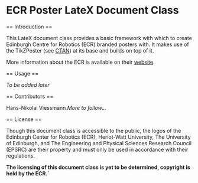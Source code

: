 ECR Poster LateX Document Class
===============================

== Introduction ==

This LateX document class provides a basic framework with which to create
Edinburgh Centre for Robotics (ECR) branded posters with. It makes use of
the TikZPoster (see [CTAN][0]) at its base and builds on top of it.

More information about the ECR is available on their [website][1].

== Usage ==

*To be added later*

== Contributors ==

Hans-Nikolai Viessmann
*More to follow...*

== License ==

Though this document class is accessible to the public, the logos of the
Edinburgh Center for Robotics (ECR), Heriot-Watt University, The University of
Edinburgh, and The Engineering and Physical Sciences Research Council
(EPSRC) are their property and must only be used in accordance with their
regulations.

**The licensing of this document class is yet to be determined, copyright is
held by the ECR.`**

[0]: https://www.ctan.org/pkg/tikzposter "CTAN: TikZPoster LateX package"
[1]: http://www.edinburgh-robotics.org/ "Edinburgh Centre for Robotics website"
